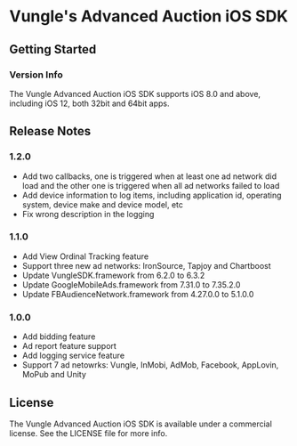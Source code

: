 # Vungle's Advanced Auction iOS SDK

## Getting Started


### Version Info
The Vungle Advanced Auction iOS SDK supports iOS 8.0 and above, including iOS 12, both 32bit and 64bit apps.  


## Release Notes

### 1.2.0
* Add two callbacks, one is triggered when at least one ad network did load and the other one is triggered when all ad networks failed to load
* Add device information to log items, including application id, operating system, device make and device model, etc
* Fix wrong description in the logging

### 1.1.0
* Add View Ordinal Tracking feature
* Support three new ad networks: IronSource, Tapjoy and Chartboost
* Update VungleSDK.framework from 6.2.0 to 6.3.2
* Update GoogleMobileAds.framework from 7.31.0 to 7.35.2.0
* Update FBAudienceNetwork.framework from 4.27.0.0 to 5.1.0.0

### 1.0.0
* Add bidding feature 
* Ad report feature support
* Add logging service feature
* Support 7 ad netowrks: Vungle, InMobi, AdMob, Facebook, AppLovin, MoPub and Unity

## License
The Vungle Advanced Auction iOS SDK is available under a commercial license. See the LICENSE file for more info.

